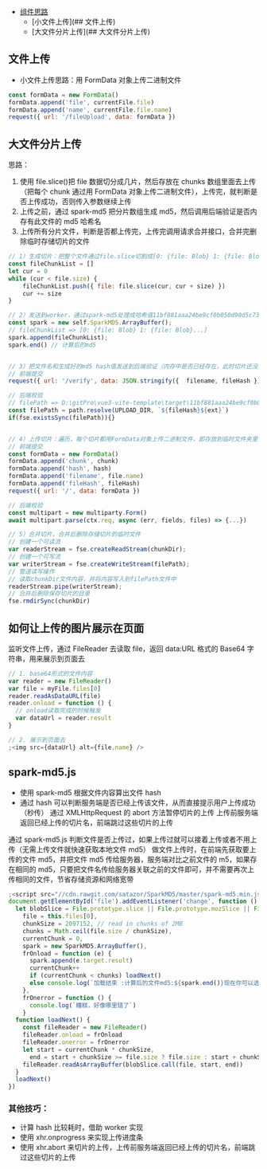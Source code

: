 - [组件思路]()
  - [小文件上传](## 文件上传)
  - [大文件分片上传](## 大文件分片上传)

## 文件上传

- 小文件上传思路：用 FormData 对象上传二进制文件

```js
const formData = new FormData()
formData.append('file', currentFile.file)
formData.append('name', currentFile.file.name)
request({ url: '/fileUpload', data: formData })
```

## 大文件分片上传

思路：

1. 使用 file.slice()把 file 数据切分成几片，然后存放在 chunks 数组里面去上传（把每个 chunk 通过用 FormData 对象上传二进制文件），上传完，就判断是否上传成功，否则传入参数继续上传
2. 上传之前，通过 spark-md5 把分片数组生成 md5，然后调用后端验证是否内存有此文件的 md5 哈希名
3. 上传所有分片文件，判断是否都上传完，上传完调用请求合并接口，合并完删除临时存储切片的文件

```js
// 1）生成切片：把整个文件通过file.slice切割成[0: {file: Blob} 1: {file: Blob}...]
const fileChunkList = []
let cur = 0
while (cur < file.size) {
    fileChunkList.push({ file: file.slice(cur, cur + size) })
    cur += size
}

// 2）发送到worker，通过spark-md5处理成哈希值11bf881aaa24be9cf0b050d90d5c739
const spark = new self.SparkMD5.ArrayBuffer();
// fileChunkList => [0: {file: Blob} 1: {file: Blob}...]
spark.append(fileChunkList);
spark.end() // 计算后的md5


// 3）把文件名和生成好的md5 hash值发送到后端验证（内存中是否已经存在，此时切片还没上传上去）
// 前端提交
request({ url: '/verify', data: JSON.stringify({  filename, fileHash })})

// 后端校验
// filePath => D:\gitPro\vue3-vite-template\target\11bf881aaa24be9cf0b050d90d5c739.mp3   ext是后缀.mp3
const filePath = path.resolve(UPLOAD_DIR, `${fileHash}${ext}`)
if(fse.existsSync(filePath)){}


// 4）上传切片：遍历，每个切片都用FormData对象上传二进制文件，即存放到临时文件夹里，如果上传请求的个数等于切片总数，就请求合并切片
// 前端提交
const formData = new FormData()
formData.append('chunk', chunk)
formData.append('hash', hash)
formData.append('filename', file.name)
formData.append('fileHash', fileHash)
request({ url: '/', data: formData })

// 后端校验
const multipart = new multiparty.Form()
await multipart.parse(ctx.req, async (err, fields, files) => {...})

// 5）合并切片，合并后删除存储切片的临时文件
// 创建一个可读流
var readerStream = fse.createReadStream(chunkDir);
// 创建一个可写流
var writerStream = fse.createWriteStream(filePath);
// 管道读写操作
// 读取chunkDir文件内容，并将内容写入到filePath文件中
readerStream.pipe(writerStream);
// 合并后删除保存切片的目录
fse.rmdirSync(chunkDir)
```

## 如何让上传的图片展示在页面

监听文件上传，通过 FileReader 去读取 file，返回 data:URL 格式的 Base64 字符串，用来展示到页面去

```js
// 1. base64形式的文件内容
var reader = new FileReader()
var file = myFile.files[0]
reader.readAsDataURL(file)
reader.onload = function () {
  // onload读取完成的时候触发
  var dataUrl = reader.result
}

// 2. 展示到页面去
;<img src={dataUrl} alt={file.name} />
```

## spark-md5.js

- 使用 spark-md5 根据文件内容算出文件 hash
- 通过 hash 可以判断服务端是否已经上传该文件，从而直接提示用户上传成功（秒传）
  通过 XMLHttpRequest 的 abort 方法暂停切片的上传
  上传前服务端返回已经上传的切片名，前端跳过这些切片的上传

通过 spark-md5.js 判断文件是否上传过，如果上传过就可以接着上传或者不用上传（无需上传文件就快速获取本地文件 md5）
做文件上传时，在前端先获取要上传的文件 md5，并把文件 md5 传给服务器，服务端对比之前文件的 m5，如果存在相同的 md5，只要把文件名传给服务器关联之前的文件即可，并不需要再次上传相同的文件，节省存储资源和网络宽带

```js
;<script src="//cdn.rawgit.com/satazor/SparkMD5/master/spark-md5.min.js"></script>
document.getElementById('file').addEventListener('change', function () {
  let blobSlice = File.prototype.slice || File.prototype.mozSlice || File.prototype.webkitSlice,
    file = this.files[0],
    chunkSize = 2097152, // read in chunks of 2MB
    chunks = Math.ceil(file.size / chunkSize),
    currentChunk = 0,
    spark = new SparkMD5.ArrayBuffer(),
    frOnload = function (e) {
      spark.append(e.target.result)
      currentChunk++
      if (currentChunk < chunks) loadNext()
      else console.log(`加载结束 :计算后的文件md5:${spark.end()}现在你可以选择另外一个文件!`)
    },
    frOnerror = function () {
      console.log(`糟糕，好像哪里错了`)
    }
  function loadNext() {
    const fileReader = new FileReader()
    fileReader.onload = frOnload
    fileReader.onerror = frOnerror
    let start = currentChunk * chunkSize,
      end = start + chunkSize >= file.size ? file.size : start + chunkSize
    fileReader.readAsArrayBuffer(blobSlice.call(file, start, end))
  }
  loadNext()
})
```

### 其他技巧：

- 计算 hash 比较耗时，借助 worker 实现
- 使用 xhr.onprogress 来实现上传进度条
- 使用 xhr.abort 来切片的上传，上传前服务端返回已经上传的切片名，前端跳过这些切片的上传
